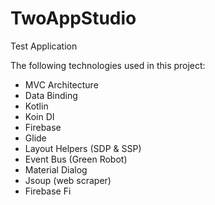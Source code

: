# TwoAppStudio
Test Application

The following technologies used in this project:

- MVC Architecture
- Data Binding
- Kotlin
- Koin DI
- Firebase
- Glide
- Layout Helpers (SDP & SSP)
- Event Bus (Green Robot)
- Material Dialog
- Jsoup (web scraper)
- Firebase Fi
